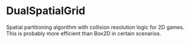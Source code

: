 # DualSpatialGrid

Spatial partitioning algorithm with collision resolution logic for 2D games.
This is probably more efficient than Box2D in certain scenarios.

